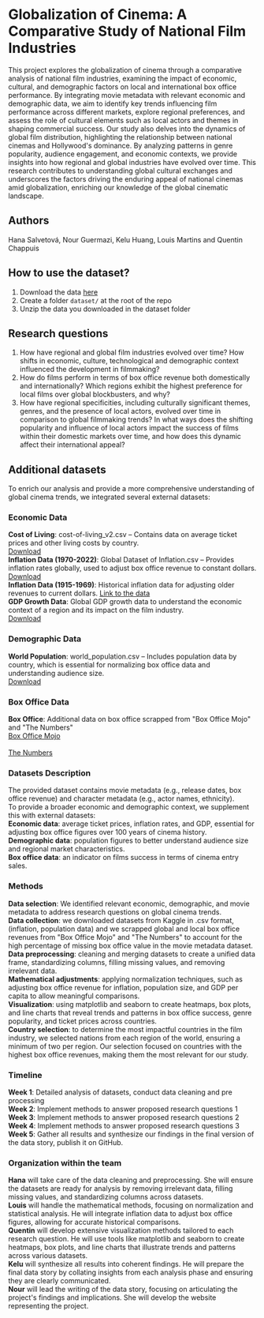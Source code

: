 # Globalization of Cinema: A Comparative Study of National Film Industries
This project explores the globalization of cinema through a comparative analysis of national film industries, examining the impact of economic, cultural, and demographic factors on local and international box office performance. By integrating movie metadata with relevant economic and demographic data, we aim to identify key trends influencing film performance across different markets, explore regional preferences, and assess the role of cultural elements such as local actors and themes in shaping commercial success. Our study also delves into the dynamics of global film distribution, highlighting the relationship between national cinemas and Hollywood's dominance. By analyzing patterns in genre popularity, audience engagement, and economic contexts, we provide insights into how regional and global industries have evolved over time. This research contributes to understanding global cultural exchanges and underscores the factors driving the enduring appeal of national cinemas amid globalization, enriching our knowledge of the global cinematic landscape.
## Authors
Hana Salvetová, Nour Guermazi, Kelu Huang, Louis Martins and Quentin Chappuis
## How to use the dataset?
1. Download the data [here](https://www.cs.cmu.edu/~ark/personas/)
2. Create a folder `dataset/` at the root of the repo
3. Unzip the data you downloaded in the dataset folder
## Research questions
1. How have regional and global film industries evolved over time? How shifts in economic, culture, technological and demographic context influenced the development in filmmaking?
2. How do films perform in terms of box office revenue both domestically and internationally? Which regions exhibit the highest preference for local films over global blockbusters, and why?
3. How have regional specificities, including culturally significant themes, genres, and the presence of local actors, evolved over time in comparison to global filmmaking trends? In what ways does the shifting popularity and influence of local actors impact the success of films within their domestic markets over time, and how does this dynamic affect their international appeal?
## Additional datasets
To enrich our analysis and provide a more comprehensive understanding of global cinema trends, we integrated several external datasets:
### Economic Data
**Cost of Living**: cost-of-living_v2.csv – Contains data on average ticket prices and other living costs by country. 
<br>
[Download](https://www.kaggle.com/datasets/mvieira101/global-cost-of-living)
<br>
**Inflation Data (1970-2022)**: Global Dataset of Inflation.csv – Provides inflation rates globally, used to adjust box office revenue to constant dollars.
<br>
[Download](https://www.kaggle.com/datasets/belayethossainds/global-inflation-dataset-212-country-19702022)
<br>
**Inflation Data (1915-1969)**: Historical inflation data for adjusting older revenues to current dollars.
[Link to the data](https://www.usinflationcalculator.com/inflation/historical-inflation-rates/)
<br>
**GDP Growth Data**: Global GDP growth data to understand the economic context of a region and its impact on the film industry.
<br>
[Download](https://www.kaggle.com/datasets/sazidthe1/world-gdp-growth)


### Demographic Data

**World Population**: world_population.csv – Includes population data by country, which is essential for normalizing box office data and understanding audience size.
<br>
[Download](https://www.kaggle.com/datasets/iamsouravbanerjee/world-population-dataset)


### Box Office Data 
**Box Office**: Additional data on box office scrapped from "Box Office Mojo" and "The Numbers" 
<br>
 			[Box Office Mojo](https://www.boxofficemojo.com/)  
<br>
 			[The Numbers](https://www.the-numbers.com/)

### Datasets Description

The provided dataset contains movie metadata (e.g., release dates, box office revenue) and character metadata (e.g., actor names, ethnicity). 
<br>
To provide a broader economic and demographic context, we supplement this with external datasets:
<br>
**Economic data**: average ticket prices, inflation rates, and GDP, essential for adjusting box office figures over 100 years of cinema history.
<br>
**Demographic data**: population figures to better understand audience size and regional market characteristics.
<br>
**Box office data**: an indicator on films success in terms of cinema entry sales.

### Methods

**Data selection**: We identified relevant economic, demographic, and movie metadata to address research questions on global cinema trends.
<br>
**Data collection**: we downloaded datasets from Kaggle in .csv format, (inflation, population data) and we scrapped global and local box office revenues from "Box Office Mojo" and "The Numbers" to account for the high percentage of missing box office value in the movie metadata dataset.
<br>
**Data preprocessing**: cleaning and merging datasets to create a unified data frame, standardizing columns, filling missing values, and removing irrelevant data.
<br>
**Mathematical adjustments**: applying normalization techniques, such as adjusting box office revenue for inflation, population size, and GDP per capita to allow meaningful comparisons.
<br>
**Visualization**: using matplotlib and seaborn to create heatmaps, box plots, and line charts that reveal trends and patterns in box office success, genre popularity, and ticket prices across countries.
<br>
**Country selection**: to determine the most impactful countries in the film industry, we selected nations from each region of the world, ensuring a minimum of two per region. Our selection focused on countries with the highest box office revenues, making them the most relevant for our study.
<br>
### Timeline

**Week 1**: Detailed analysis of datasets, conduct data cleaning and pre processing 
<br>
**Week 2**: Implement methods to answer proposed research questions 1
<br>
**Week 3**: Implement methods to answer proposed research questions 2
<br>
**Week 4**:  Implement methods to answer proposed research questions 3
<br>
**Week 5**: Gather all results and synthesize our findings in the final version of the data story, publish it on GitHub.
<br>
### Organization within the team

**Hana** will take care of the data cleaning and preprocessing. She will ensure the datasets are ready for analysis by removing irrelevant data, filling missing values, and standardizing columns across datasets.
<br>
**Louis** will handle the mathematical methods, focusing on normalization and statistical analysis. He will integrate inflation data to adjust box office figures, allowing for accurate historical comparisons.
<br>
**Quentin** will develop extensive visualization methods tailored to each research question. He will use tools like matplotlib and seaborn to create heatmaps, box plots, and line charts that illustrate trends and patterns across various datasets.
<br>
**Kelu** will synthesize all results into coherent findings. He will prepare the final data story by collating insights from each analysis phase and ensuring they are clearly communicated.
<br>
**Nour** will lead the writing of the data story, focusing on articulating the project's findings and implications. She will develop the website representing the project.
